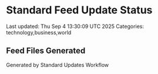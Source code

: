 # Standard Feed Update Status
Last updated: Thu Sep  4 13:30:09 UTC 2025
Categories: technology,business,world

## Feed Files Generated

Generated by Standard Updates Workflow
